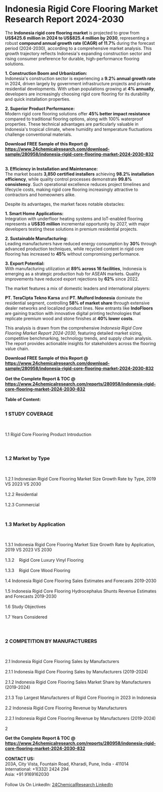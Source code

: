 <h1>Indonesia Rigid Core Flooring   Market Research Report 2024-2030</h1><p>The <strong>Indonesia rigid core flooring market</strong> is projected to grow from <strong>US$425.6 million in 2024 to US$825.4 million by 2030</strong>, representing a robust <strong>compound annual growth rate (CAGR) of 11.7%</strong> during the forecast period (2024-2030), according to a comprehensive market analysis. This growth trajectory reflects Indonesia's expanding construction sector and rising consumer preference for durable, high-performance flooring solutions.</p><p><strong>1. Construction Boom and Urbanization:</strong><br>
Indonesia's construction sector is experiencing a <strong>9.2% annual growth rate</strong> in 2024, driven largely by government infrastructure projects and private residential developments. With urban populations growing at <strong>4% annually</strong>, developers are increasingly choosing rigid core flooring for its durability and quick installation properties.</p><p><strong>2. Superior Product Performance:</strong><br>
Modern rigid core flooring solutions offer <strong>45% better impact resistance</strong> compared to traditional flooring options, along with 100% waterproof properties. These technical advantages are particularly valuable in Indonesia's tropical climate, where humidity and temperature fluctuations challenge conventional materials.</p><div><b>Download FREE Sample of this Report @ 
            <a href="https://www.24chemicalresearch.com/download-sample/280958/indonesia-rigid-core-flooring-market-2024-2030-832">
            https://www.24chemicalresearch.com/download-sample/280958/indonesia-rigid-core-flooring-market-2024-2030-832</a></b></div><br><p><strong>3. Efficiency in Installation and Maintenance:</strong><br>
The market boasts <strong>3,850 certified installers</strong> achieving <strong>98.2% installation efficiency</strong>, while quality control processes demonstrate <strong>99.8% consistency</strong>. Such operational excellence reduces project timelines and lifecycle costs, making rigid core flooring increasingly attractive to contractors and homeowners alike.</p><p>Despite its advantages, the market faces notable obstacles:</p><p><strong>1. Smart Home Applications:</strong><br>
Integration with underfloor heating systems and IoT-enabled flooring represents a <strong>US$35 million</strong> incremental opportunity by 2027, with major developers testing these solutions in premium residential projects.</p><p><strong>2. Sustainable Manufacturing:</strong><br>
Leading manufacturers have reduced energy consumption by <strong>30%</strong> through advanced production techniques, while recycled content in rigid core flooring has increased to <strong>45%</strong> without compromising performance.</p><p><strong>3. Export Potential:</strong><br>
With manufacturing utilization at <strong>89% across 16 facilities</strong>, Indonesia is emerging as a strategic production hub for ASEAN markets. Quality improvements have reduced export rejections by <strong>62%</strong> since 2022.</p><p>The market features a mix of domestic leaders and international players:</p><p><strong>PT. TeraCipta Tekno Karsa</strong> and <strong>PT. Mulford Indonesia</strong> dominate the residential segment, controlling <strong>58% of market share</strong> through extensive dealer networks and localized product lines. New entrants like <strong>IndoFloors</strong> are gaining traction with innovative digital printing technologies that replicate premium wood and stone finishes at <strong>40% lower costs</strong>.</p><p>This analysis is drawn from the comprehensive <em>Indonesia Rigid Core Flooring Market Report 2024-2030</em>, featuring detailed market sizing, competitive benchmarking, technology trends, and supply chain analysis. The report provides actionable insights for stakeholders across the flooring value chain.</p><div><b>Download FREE Sample of this Report @ 
            <a href="https://www.24chemicalresearch.com/download-sample/280958/indonesia-rigid-core-flooring-market-2024-2030-832">
            https://www.24chemicalresearch.com/download-sample/280958/indonesia-rigid-core-flooring-market-2024-2030-832</a></b></div><br><div><b>Get the Complete Report & TOC @ 
            <a href="https://www.24chemicalresearch.com/reports/280958/indonesia-rigid-core-flooring-market-2024-2030-832">
            https://www.24chemicalresearch.com/reports/280958/indonesia-rigid-core-flooring-market-2024-2030-832</a></b></div><br>
            <b>Table of Content:</b><p><h2><span style="font-size:16px"><strong>1 STUDY COVERAGE</strong></span></h2><br />
<p>1.1 Rigid Core Flooring   Product Introduction</p><br />
<h2><span style="font-size:16px"><strong>1.2 Market by Type</strong></span></h2><br />
<p>1.2.1 Indonesian Rigid Core Flooring   Market Size Growth Rate by Type, 2019 VS 2023 VS 2030<br /><br />
1.2.2 Residential&nbsp;&nbsp; &nbsp;<br /><br />
1.2.3 Commercial<br /><br />
<h2><span style="font-size:16px"><strong>1.3 Market by Application</strong></span></h2><br />
<p>1.3.1 Indonesia Rigid Core Flooring   Market Size Growth Rate by Application, 2019 VS 2023 VS 2030<br /><br />
1.3.2&nbsp;&nbsp; &nbsp;Rigid Core Luxury Vinyl Flooring<br /><br />
1.3.3&nbsp;&nbsp; &nbsp;Rigid Core Wood Flooring<br /><br />
1.4 Indonesia Rigid Core Flooring   Sales Estimates and Forecasts 2019-2030<br /><br />
1.5 Indonesia Rigid Core Flooring   Hydrocephalus Shunts Revenue Estimates and Forecasts 2019-2030<br /><br />
1.6 Study Objectives<br /><br />
1.7 Years Considered</p><br />
<h2><span style="font-size:16px"><strong>2 COMPETITION BY MANUFACTURERS</strong></span></h2><br />
<p>2.1 Indonesia Rigid Core Flooring   Sales by Manufacturers<br /><br />
2.1.1 Indonesia Rigid Core Flooring   Sales by Manufacturers (2019-2024)<br /><br />
2.1.2 Indonesia Rigid Core Flooring   Sales Market Share by Manufacturers (2019-2024)<br /><br />
2.1.3 Top Largest Manufacturers of Rigid Core Flooring   in 2023 in Indonesia<br /><br />
2.2 Indonesia Rigid Core Flooring   Revenue by Manufacturers<br /><br />
2.2.1 Indonesia Rigid Core Flooring   Revenue by Manufacturers (2019-2024)<br /><br />
2</p><div><b>Get the Complete Report & TOC @ 
            <a href="https://www.24chemicalresearch.com/reports/280958/indonesia-rigid-core-flooring-market-2024-2030-832">
            https://www.24chemicalresearch.com/reports/280958/indonesia-rigid-core-flooring-market-2024-2030-832</a></b></div><br><b>CONTACT US:</b><br>
            203A, City Vista, Fountain Road, Kharadi, Pune, India - 411014<br>
            International: +1(332) 2424 294<br>
            Asia: +91 9169162030 <br><br>
            Follow Us On LinkedIn: <a href="https://www.linkedin.com/company/24chemicalresearch/">24ChemicalResearch LinkedIn</a>